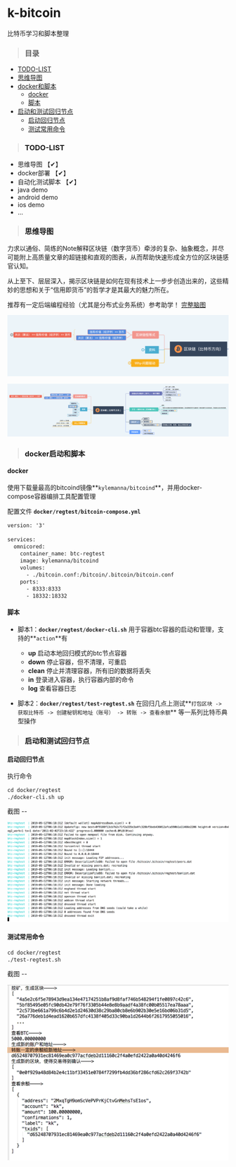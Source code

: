# k-bitcoin

比特币学习和脚本整理 

>### 目录

- [TODO-LIST](#todo)
- [思维导图](#xmind)
- [docker和脚本](#docker-script)
	- [docker](#docker)
	- [脚本](#script)
- [启动和测试回归节点](#start-reg)
	- [启动回归节点](#start-node)
	- [测试常用命令](#test-cmds)

>### <a name="todo">TODO-LIST</a>

- 思维导图 【✔】
- docker部署 【✔】
- 自动化测试脚本 【✔】
- java demo
- android demo
- ios demo
- ...

>### <a name="xmind">思维导图</a>

力求以通俗、简练的Note解释区块链（数字货币）牵涉的复杂、抽象概念，并尽可能附上高质量文章的超链接和直观的图表，从而帮助快速形成全方位的区块链感官认知。

从上至下、层层深入，揭示区块链是如何在现有技术上一步步创造出来的，这些精妙的思想和关于“信用即货币”的哲学才是其最大的魅力所在。

推荐有一定后端编程经验（尤其是分布式业务系统）参考助学！ [完整脑图](http://kjeek.com/blockchain/awesome-bitcoin/)

![](./snaps/btc-eq.png)

![思维导图](./doc/区块链Blockchain.png)

>### <a name="docker-script">docker启动和脚本</a>

#### <a name="docker">docker</a>

使用下载量最高的bitcoind镜像**`kylemanna/bitcoind`**，并用docker-compose容器编排工具配置管理

配置文件 **`docker/regtest/bitcoin-compose.yml`**

```
version: '3'

services:
  omnicored:
    container_name: btc-regtest
    image: kylemanna/bitcoind
    volumes:
      - ./bitcoin.conf:/bitcoin/.bitcoin/bitcoin.conf
    ports:
      - 8333:8333
      - 18332:18332
```

#### <a name="script">脚本</a>

- 脚本1：**`docker/regtest/docker-cli.sh`** 用于容器btc容器的启动和管理，支持的**`action`**有
	- **up** 启动本地回归模式的btc节点容器
	- **down**  停止容器，但不清理，可重启
	- **clean** 停止并清理容器，所有旧的数据将丢失
	- **in** 登录进入容器，执行容器内部的命令
	- **log** 查看容器日志

- 脚本2：**`docker/regtest/test-regtest.sh`** 在回归几点上测试**`打包区块 -> 获取比特币 -> 创建秘钥和地址（账号） -> 转账 -> 查看余额`** 等一系列比特币典型操作

>### <a name="start-reg">启动和测试回归节点</a>

#### <a name="start-node">启动回归节点</a>

执行命令

```
cd docker/regtest
./docker-cli.sh up
```

截图 --

![启动截图](./snaps/regtest-start.png)

#### <a name="test-cmds">测试常用命令</a>

```
cd docker/regtest
./test-regtest.sh
```

截图 -- 

![测试日志](./snaps/test-regtest-log.png)
